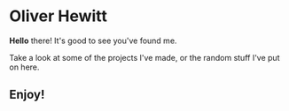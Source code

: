# Oliver Hewitt
**Hello** there! It's good to see you've found me.

Take a look at some of the projects I've made, or the random stuff I've put on here.

## Enjoy!
